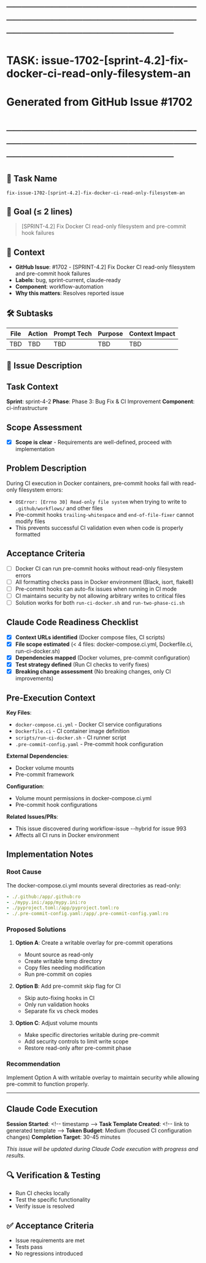 # ────────────────────────────────────────────────────────────────────────
# TASK: issue-1702-[sprint-4.2]-fix-docker-ci-read-only-filesystem-an
# Generated from GitHub Issue #1702
# ────────────────────────────────────────────────────────────────────────

## 📌 Task Name
`fix-issue-1702-[sprint-4.2]-fix-docker-ci-read-only-filesystem-an`

## 🎯 Goal (≤ 2 lines)
> [SPRINT-4.2] Fix Docker CI read-only filesystem and pre-commit hook failures

## 🧠 Context
- **GitHub Issue**: #1702 - [SPRINT-4.2] Fix Docker CI read-only filesystem and pre-commit hook failures
- **Labels**: bug, sprint-current, claude-ready
- **Component**: workflow-automation
- **Why this matters**: Resolves reported issue

## 🛠️ Subtasks
| File | Action | Prompt Tech | Purpose | Context Impact |
|------|--------|-------------|---------|----------------|
| TBD | TBD | TBD | TBD | TBD |

## 📝 Issue Description
## Task Context
**Sprint**: sprint-4-2
**Phase**: Phase 3: Bug Fix & CI Improvement
**Component**: ci-infrastructure

## Scope Assessment
- [x] **Scope is clear** - Requirements are well-defined, proceed with implementation

## Problem Description
During CI execution in Docker containers, pre-commit hooks fail with read-only filesystem errors:
- `OSError: [Errno 30] Read-only file system` when trying to write to `.github/workflows/` and other files
- Pre-commit hooks `trailing-whitespace` and `end-of-file-fixer` cannot modify files
- This prevents successful CI validation even when code is properly formatted

## Acceptance Criteria
- [ ] Docker CI can run pre-commit hooks without read-only filesystem errors
- [ ] All formatting checks pass in Docker environment (Black, isort, flake8)
- [ ] Pre-commit hooks can auto-fix issues when running in CI mode
- [ ] CI maintains security by not allowing arbitrary writes to critical files
- [ ] Solution works for both `run-ci-docker.sh` and `run-two-phase-ci.sh`

## Claude Code Readiness Checklist
- [x] **Context URLs identified** (Docker compose files, CI scripts)
- [x] **File scope estimated** (< 4 files: docker-compose.ci.yml, Dockerfile.ci, run-ci-docker.sh)
- [x] **Dependencies mapped** (Docker volumes, pre-commit configuration)
- [x] **Test strategy defined** (Run CI checks to verify fixes)
- [x] **Breaking change assessment** (No breaking changes, only CI improvements)

## Pre-Execution Context
**Key Files**: 
- `docker-compose.ci.yml` - Docker CI service configurations
- `Dockerfile.ci` - CI container image definition
- `scripts/run-ci-docker.sh` - CI runner script
- `.pre-commit-config.yaml` - Pre-commit hook configuration

**External Dependencies**: 
- Docker volume mounts
- Pre-commit framework

**Configuration**: 
- Volume mount permissions in docker-compose.ci.yml
- Pre-commit hook configurations

**Related Issues/PRs**: 
- This issue discovered during workflow-issue --hybrid for issue 993
- Affects all CI runs in Docker environment

## Implementation Notes
### Root Cause
The docker-compose.ci.yml mounts several directories as read-only:
```yaml
- ./.github:/app/.github:ro
- ./mypy.ini:/app/mypy.ini:ro
- ./pyproject.toml:/app/pyproject.toml:ro
- ./.pre-commit-config.yaml:/app/.pre-commit-config.yaml:ro
```

### Proposed Solutions
1. **Option A**: Create a writable overlay for pre-commit operations
   - Mount source as read-only
   - Create writable temp directory
   - Copy files needing modification
   - Run pre-commit on copies

2. **Option B**: Add pre-commit skip flag for CI
   - Skip auto-fixing hooks in CI
   - Only run validation hooks
   - Separate fix vs check modes

3. **Option C**: Adjust volume mounts
   - Make specific directories writable during pre-commit
   - Add security controls to limit write scope
   - Restore read-only after pre-commit phase

### Recommendation
Implement Option A with writable overlay to maintain security while allowing pre-commit to function properly.

---

## Claude Code Execution
**Session Started**: <\!-- timestamp -->
**Task Template Created**: <\!-- link to generated template -->
**Token Budget**: Medium (focused CI configuration changes)
**Completion Target**: 30-45 minutes

_This issue will be updated during Claude Code execution with progress and results._

## 🔍 Verification & Testing
- Run CI checks locally
- Test the specific functionality
- Verify issue is resolved

## ✅ Acceptance Criteria
- Issue requirements are met
- Tests pass
- No regressions introduced
